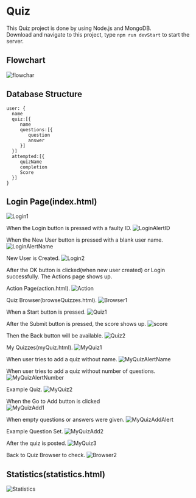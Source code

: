 # Quiz
 This Quiz project is done by using Node.js and MongoDB.  
 Download and navigate to this project, type `npm run devStart` to start the server.
 
 ## Flowchart
 ![flowchar](QuizPics/frontend-flowchart.png)
 
 ## Database Structure
 ```
 user: {
   name
   quiz:[{
      name
      questions:[{
         question
         answer
      }]
   }]
   attempted:[{
      quizName
      completion
      Score
   }]
}
 ```
 
 ## Login Page(index.html)
 ![Login1](QuizPics/Login1.png)
 
 When the Login button is pressed with a faulty ID. 
 ![LoginAlertID](QuizPics/LoginAlertID.png)
 
 When the New User button is pressed with a blank user name. 
 ![LoginAlertName](QuizPics/LoginAlertUserName.png)
 
 New User is Created. 
 ![Login2](QuizPics/Login2.png)
 
 After the OK button is clicked(when new user created) or Login successfully. 
 The Actions page shows up. 
 
 Action Page(action.html). 
 ![Action](QuizPics/Actions.png)
 
 Quiz Browser(browseQuizzes.html). 
 ![Browser1](QuizPics/QuizBrowser1.png)
 
 When a Start button is pressed. 
 ![Quiz1](QuizPics/Quiz1.png)
 
 After the Submit button is pressed, the score shows up. 
 ![score](QuizPics/ScoreAlert.png)
 
 Then the Back button will be available. 
 ![Quiz2](QuizPics/Quiz2.png)
 
 My Quizzes(myQuiz.html). 
 ![MyQuiz1](QuizPics/MyQuiz1.png)
 
 When user tries to add a quiz without name. 
 ![MyQuizAlertName](QuizPics/MyQuizAlertQuizName.png)
 
 When user tries to add a quiz without number of questions. 
 ![MyQuizAlertNumber](QuizPics/MyQuizAlertQuizNumber.png)
 
 Example Quiz. 
 ![MyQuiz2](QuizPics/MyQuiz2.png)
 
 When the Go to Add button is clicked  
 ![MyQuizAdd1](QuizPics/MyQuizAdd1.png)
 
 When empty questions or answers were given. 
 ![MyQuizAddAlert](QuizPics/MyQuizAddAlert.png)
 
 Example Question Set. 
 ![MyQuizAdd2](QuizPics/MyQuizAdd2.png)
 
 After the quiz is posted. 
 ![MyQuiz3](QuizPics/MyQuiz3.png)
 
 Back to Quiz Browser to check. 
 ![Browser2](QuizPics/QuizBrowser2.png)
 
 ## Statistics(statistics.html)
 ![Statistics](QuizPics/Statistics.png)

